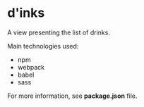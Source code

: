 # d'inks

A view presenting the list of drinks.


Main technologies used:

* npm
* webpack
* babel
* sass

For more information, see **package.json** file.
